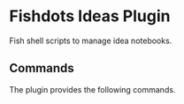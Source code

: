 # Fishdots Ideas Plugin

Fish shell scripts to manage idea notebooks.

## Commands

The plugin provides the following commands.

